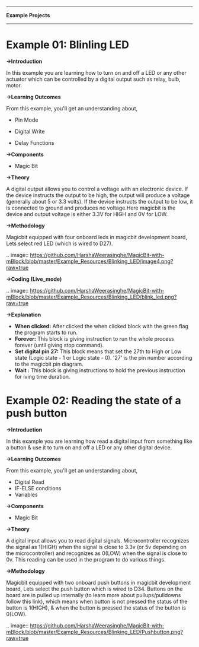 *********************
**Example Projects**
*********************

Example 01: Blinling LED
=========================

**->Introduction**

In this example you are learning how to turn on and off a LED or any other actuator which can be controlled by a digital output such as relay, bulb, motor.


**->Learning Outcomes**

From this example, you'll get an understanding about,

- Pin Mode

- Digital Write

- Delay Functions

**->Components**

- Magic Bit

**->Theory**

A digital output allows you to control a voltage with an electronic device. If the device instructs the output to be high, the output will produce a voltage (generally about 5 or 3.3 volts). If the device instructs the output to be low, it is connected to ground and produces no voltage.Here magicbit is the device and output voltage is either 3.3V for HIGH and 0V for LOW.

**->Methodology**

Magicbit equipped with four onboard leds in magicbit development board, Lets select red LED (which is wired to D27).

.. image:: https://github.com/HarshaWeerasinghe/MagicBit-with-mBlock/blob/master/Example_Resources/Blinking_LED/image4.png?raw=true

**->Coding (Live_mode)**

.. image:: https://github.com/HarshaWeerasinghe/MagicBit-with-mBlock/blob/master/Example_Resources/Blinking_LED/blink_led.png?raw=true

**->Explanation**

- **When clicked:** After clicked the when clicked block with the green flag the program starts to run.
- **Forever:** This block is giving instruction to run the whole process forever (until giving stop command).
- **Set digital pin 27:** This block means that set the 27th to High or Low state (Logic state - 1 or Logic state - 0). '27' is the pin number according to the magicbit pin diagram. 
- **Wait :** This block is giving instructions to hold the previous instruction for iving time duration.

Example 02: Reading the state of a push button
===============================================

**->Introduction**

In this example you are learning how read a digital input from something like a button & use it to turn on and off a LED or any other digital device.

**->Learning Outcomes**

 From this example, you'll get an understanding about,

-  Digital Read
-  IF-ELSE conditions
-  Variables

**->Components**

- Magic Bit

**->Theory**

 A digital input allows you to read digital signals. Microcontroller recognizes the signal as 1(HIGH) when the signal is close to 3.3v (or 5v depending on the microcontroller) and recognizes as 0(LOW) when the signal is close to 0v. This reading can be used in the program to do various things. 

**->Methodology**

Magicbit equipped with two onboard push buttons in magicbit development board, Lets select the push button which is wired to D34. Buttons on the board are in pulled up internally (to learn more about pullups/pulldowns follow this link), which means when button is not pressed the status of the button is 1(HIGH), & when the button is pressed the status of the button is 0(LOW).

.. image:: https://github.com/HarshaWeerasinghe/MagicBit-with-mBlock/blob/master/Example_Resources/Blinking_LED/Pushbutton.png?raw=true




